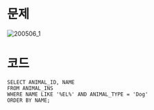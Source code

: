 # 문제
![200506_1](https://user-images.githubusercontent.com/48504392/81183573-4458a200-8fea-11ea-8482-e100b0c4e91f.png)
# 코드
~~~mysql
SELECT ANIMAL_ID, NAME 
FROM ANIMAL_INS 
WHERE NAME LIKE '%EL%' AND ANIMAL_TYPE = 'Dog' 
ORDER BY NAME;
~~~
